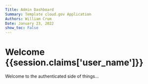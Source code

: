 ```yaml
---
Title: Admin Dashboard
Summary: Template cloud.gov Application
Authors: William Crum
Date: January 23, 2022
show_toc: False
---
```


# Welcome {{session.claims['user_name']}}
Welcome to the authenticated side of things...